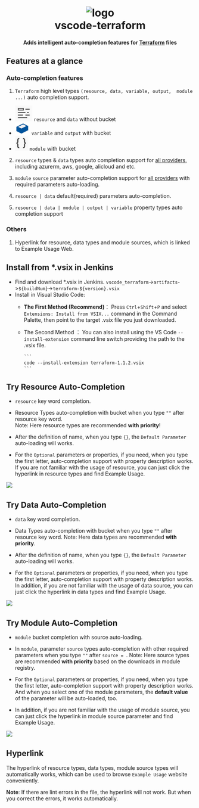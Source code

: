 <!-- markdownlint-disable -->
<h1 align="center">
  <br>
    <img src="https://raw.githubusercontent.com/mauve/vscode-terraform/master/terraform.png" alt="logo" width="200">
  <br>
  vscode-terraform
  <br>
</h1>
<h4 align="center">Adds intelligent auto-completion features for <a href="https://www.terraform.io/">Terraform</a> files</h4>


<!-- markdownlint-enable -->
<!-- markdownlint-disable MD002 MD013 MD041 -->

## Features at a glance
### Auto-completion features
  1. `Terraform` high level types `(resource, data, variable, output,  module ...)` auto completion support.
   - ![](https://github.com/zunlihu/Terraform-Language-Server/blob/master/images/Keyword.PNG) ```resource``` and `data` without bucket
   - ![](https://github.com/zunlihu/Terraform-Language-Server/blob/master/images/variable.PNG) ```variable``` and `output` with bucket
   - ![](https://github.com/zunlihu/Terraform-Language-Server/blob/master/images/modules.PNG) ```module``` with bucket
  
  2. `resource` types & `data` types auto completion support for [all providers](https://www.terraform.io/docs/providers/index.html), including azurerm, aws, google, alicloud and etc.
  
  3. `module` `source` parameter auto-completion support for [all providers](https://registry.terraform.io/) with required parameters auto-loading.
  
  4. `resource | data` default(required) parameters auto-completion.
  
  5. `resource | data | module | output | variable` property types auto completion support
  
### Others
  1. Hyperlink for resource, data types and module sources, which is linked to Example Usage Web.

## Install from *.vsix in Jenkins
- Find and download *.vsix in Jenkins. 
 `vscode_terraform`->`artifacts`->`${buildNum}`->`terraform-${version}.vsix`
- Install in Visual Studio Code:
  - **The First Method (Recommend)**：
	 Press `Ctrl`+`Shift`+`P` and select  `Extensions: Install from VSIX...` command in the Command Palette, then point to the target .vsix file you just downloaded.

  - The Second Method ：
You can also install using the VS Code ```--install-extension``` command line switch providing the path to the .vsix file.
		
		```
		code --install-extension terraform-1.1.2.vsix
		```
## Try Resource Auto-Completion

- `resource` key word completion.

-  Resource Types auto-completion with bucket when you type `""` after resource key word.  
   Note: Here resource types are recommended **with priority**!

-  After the definition of name, when you type `{}`, the `Default Parameter` auto-loading will works.

-  For the `Optional` parameters or properties, if you need, when you type the first letter, auto-completion support with property description works. If you are not familiar with the usage of resource, you can just click the hyperlink in resource types and find Example Usage.

![](https://github.com/zunlihu/vscode-terraform/blob/master/images/resource-auto-completion.gif)

## Try Data Auto-Completion 
- `data` key word completion.

-  Data Types auto-completion with bucket when you type `""` after resource key word.
   Note: Here data types are recommended **with priority**.

-  After the definition of name, when you type `{}`, the `Default Parameter` auto-loading will works.

-  For the `Optional` parameters or properties, if you need, when you type the first letter, auto-completion support with property description works. In addition, if you are not familiar with the usage of data source, you can just click the hyperlink in data types and find Example Usage.

![](https://github.com/zunlihu/vscode-terraform/blob/master/images/data-auto-completion.gif)

## Try Module Auto-Completion
- `module` bucket completion with source auto-loading.

-  In `module`, parameter `source` types auto-completion with other required parameters when you type `""` after `source = `.
   Note: Here source types are recommended **with priority** based on the downloads in module registry.

-  For the `Optional` parameters or properties, if you need, when you type the first letter, auto-completion support with property description works. And when you select one of the module parameters, the **default value** of the parameter will be auto-loaded, too.

- In addition, if you are not familiar with the usage of module source, you can just click the hyperlink in module source parameter and find Example Usage.

![](https://github.com/zunlihu/vscode-terraform/blob/master/images/module-auto-completion.gif)

## Hyperlink
The hyperlink of resource types, data types, module source types will automatically works, which can be used to browse `Example Usage` website conveniently.

**Note**: If there are lint errors in the file, the hyperlink will not work. But when you correct the errors, it works automatically.
